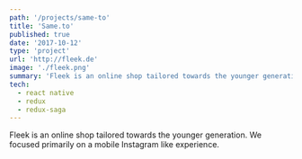 ```yaml
---
path: '/projects/same-to'
title: 'Same.to'
published: true
date: '2017-10-12'
type: 'project'
url: 'http://fleek.de'
image: './fleek.png'
summary: 'Fleek is an online shop tailored towards the younger generation. We focused primarily on a mobile Instagram like experience.'
tech:
  - react native
  - redux
  - redux-saga
---
```


Fleek is an online shop tailored towards the younger generation. We focused primarily on a mobile Instagram like experience.
